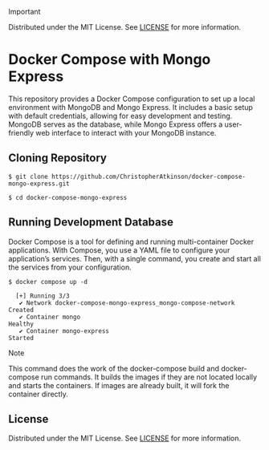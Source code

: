 > [!IMPORTANT]
> Distributed under the MIT License. See [LICENSE](LICENSE) for more information.

# Docker Compose with Mongo Express

This repository provides a Docker Compose configuration to set up a local environment with MongoDB and Mongo Express. It includes a basic setup with default credentials, allowing for easy development and testing. MongoDB serves as the database, while Mongo Express offers a user-friendly web interface to interact with your MongoDB instance.

## Cloning Repository

```console
$ git clone https://github.com/ChristopherAtkinson/docker-compose-mongo-express.git
```

```console
$ cd docker-compose-mongo-express
```

## Running Development Database

Docker Compose is a tool for defining and running multi-container Docker applications. With Compose, you use a YAML file to configure your application’s services. Then, with a single command, you create and start all the services from your configuration.

```console
$ docker compose up -d

  [+] Running 3/3
   ✔ Network docker-compose-mongo-express_mongo-compose-network  Created
   ✔ Container mongo                                             Healthy
   ✔ Container mongo-express                                     Started
```

> [!NOTE]
> This command does the work of the docker-compose build and docker-compose run commands. It builds the images if they are not located locally and starts the containers. If images are already built, it will fork the container directly.

## License

Distributed under the MIT License. See [LICENSE](LICENSE) for more information.